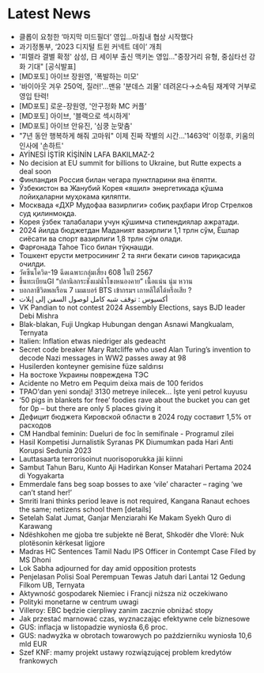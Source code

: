# Latest News
-  클롭이 요청한 ‘마지막 미드필더’ 영입…마침내 협상 시작했다
-  과기정통부, ‘2023 디지털 트윈 커넥트 데이’ 개최
-  '피렐라 결별 확정' 삼성, 日 세이부 출신 맥키논 영입…"중장거리 유형, 중심타선 강화 기대" [공식발표]
-  [MD포토] 아이브 장원영, '폭발하는 미모'
-  '바이아웃 겨우 250억, 질러!'...맨유 '분데스 괴물' 데려온다→소속팀 재계약 거부로 영입 탄력!
-  [MD포토] 로운-장원영, '안구정화 MC 커플'
-  [MD포토] 아이브, '블랙으로 섹시하게'
-  [MD포토] 아이브 안유진, '심쿵 눈맞춤'
-  "7년 동안 행복하게 해줘 고마워" 이제 진짜 작별의 시간…'1463억' 이정후, 키움의 인사에 '손하트'
-  AYİNESİ İŞTİR KİŞİNİN LAFA BAKILMAZ-2
-  No decision at EU summit for billions to Ukraine, but Rutte expects a deal soon
-  Финландия Россия билан чегара пунктларини яна ёпяпти.
-  Ўзбекистон ва Жанубий Корея «яшил» энергетикада қўшма лойиҳаларни муҳокама қиляпти.
-  Москвада «ДХР Мудофаа вазирлиги» собиқ раҳбари Игор Стрелков суд қилинмоқда.
-  Корея ўзбек талабалари учун қўшимча стипендиялар ажратади.
-  2024 йилда бюджетдан Маданият вазирлиги 1,1 трлн сўм, Ёшлар сиёсати ва спорт вазирлиги 1,8 трлн сўм олади.
-  Фарғонада Таhое Tico билан тўқнашди.
-  Тошкент ерусти метросининг 2 та янги бекати синов тариқасида очилди.
-  วัคซีนโควิด-19 ฉีดเฉพาะกลุ่มเสี่ยง 608 ในปี 2567
-  ขึ้นทะเบียนGI “ปลานิลกระชังแม่น้ำโขงหนองคาย” เนื้อแน่น นุ่ม หวาน
-  บอกลาชีวิตพลเรือน 7 เมมเบอร์ BTS เข้ากรมฯ เกาหลีใต้ได้หรือเสีย ?
-  أكسيوس : توقف شبه كامل لوصول السفن إلى إيلات
-  VK Pandian to not contest 2024 Assembly Elections, says BJD leader Debi Mishra
-  Blak-blakan, Fuji Ungkap Hubungan dengan Asnawi Mangkualam, Ternyata
-  Italien: Inflation etwas niedriger als gedeacht
-  Secret code breaker Mary Ratcliffe who used Alan Turing’s invention to decode Nazi messages in WW2 passes away at 98
-  Husilerden konteyner gemisine füze saldırısı
-  На востоке Украины повреждена ТЭС
-  Acidente no Metro em Pequim deixa mais de 100 feridos
-  TPAO'dan yeni sondaj! 3130 metreye inilecek... İşte yeni petrol kuyusu
-  ‘50 pigs in blankets for free’ foodies rave about the bucket you can get for 0p – but there are only 5 places giving it
-  Дефицит бюджета Кировской области в 2024 году составит 1,5% от расходов
-  CM Handbal feminin: Dueluri de foc în semifinale - Programul zilei
-  Hasil Kompetisi Jurnalistik Syranas PK Diumumkan pada Hari Anti Korupsi Sedunia 2023
-  Lauttasaarta terrorisoinut nuorisoporukka jäi kiinni
-  Sambut Tahun Baru, Kunto Aji Hadirkan Konser Matahari Pertama 2024 di Yogyakarta
-  Emmerdale fans beg soap bosses to axe ‘vile’ character – raging ‘we can’t stand her!’
-  Smriti Irani thinks period leave is not required, Kangana Ranaut echoes the same; netizens school them [details]
-  Setelah Salat Jumat, Ganjar Menziarahi Ke Makam Syekh Quro di Karawang
-  Ndëshkohen me gjoba tre subjekte në Berat, Shkodër dhe Vlorë: Nuk plotësonin kërkesat ligjore
-  Madras HC Sentences Tamil Nadu IPS Officer in Contempt Case Filed by MS Dhoni
-  Lok Sabha adjourned for day amid opposition protests
-  Penjelasan Polisi Soal Perempuan Tewas Jatuh dari Lantai 12 Gedung Filkom UB, Ternyata
-  Aktywność gospodarek Niemiec i Francji niższa niż oczekiwano
-  Polityki monetarne w centrum uwagi
-  Villeroy: EBC będzie cierpliwy zanim zacznie obniżać stopy
-  Jak przestać marnować czas, wyznaczając efektywne cele biznesowe
-  GUS: inflacja w listopadzie wyniosła 6,6 proc.
-  GUS: nadwyżka w obrotach towarowych po październiku wyniosła 10,6 mld EUR
-  Szef KNF: mamy projekt ustawy rozwiązującej problem kredytów frankowych
